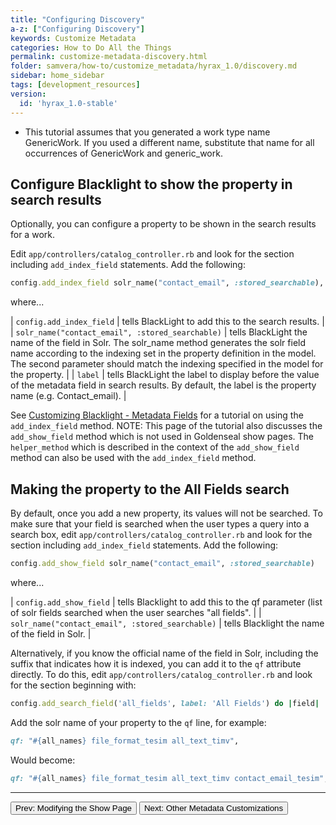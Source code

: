 ```yaml
---
title: "Configuring Discovery"
a-z: ["Configuring Discovery"]
keywords: Customize Metadata
categories: How to Do All the Things
permalink: customize-metadata-discovery.html
folder: samvera/how-to/customize_metadata/hyrax_1.0/discovery.md
sidebar: home_sidebar
tags: [development_resources]
version:
  id: 'hyrax_1.0-stable'
---
```


<ul class='info'><li>This tutorial assumes that you generated a work type name GenericWork.  If you used a different name, substitute that name for all occurrences of GenericWork and generic_work.</li></ul>

## Configure Blacklight to show the property in search results

Optionally, you can configure a property to be shown in the search results for a work.

Edit `app/controllers/catalog_controller.rb` and look for the section including `add_index_field` statements.  Add the following:

```ruby
config.add_index_field solr_name("contact_email", :stored_searchable), label: "Contact Email"
```

where...

| `config.add_index_field` | tells BlackLight to add this to the search results. |
| `solr_name("contact_email", :stored_searchable)` | tells BlackLight the name of the field in Solr.  The solr_name method generates the solr field name according to the indexing set in the property definition in the model.  The second parameter should match the indexing specified in the model for the property. |
| `label` | tells BlackLight the label to display before the value of the metadata field in search results.  By default, the label is the property name (e.g. Contact_email). |


See [Customizing Blacklight - Metadata Fields](http://jessiekeck.com/customizing-blacklight/metadata_fields/) for a tutorial on using the `add_index_field` method.  NOTE: This page of the tutorial also discusses the `add_show_field` method which is not used in Goldenseal show pages.  The `helper_method` which is described in the context of the `add_show_field` method can also be used with the `add_index_field` method.

## Making the property to the All Fields search

By default, once you add a new property, its values will not be searched.  To make sure that your field is searched when the user types a query into a search box, edit `app/controllers/catalog_controller.rb` and look for the section including `add_index_field` statements.  Add the following:

```ruby
config.add_show_field solr_name("contact_email", :stored_searchable)
```

where...

| `config.add_show_field` | tells Blacklight to add this to the qf parameter (list of solr fields searched when the user searches "all fields". |
| `solr_name("contact_email", :stored_searchable)` | tells Blacklight the name of the field in Solr. |

Alternatively, if you know the official name of the field in Solr, including the suffix that indicates how it is indexed, you can add it to the `qf` attribute directly.  To do this, edit `app/controllers/catalog_controller.rb` and look for the section beginning with:

```ruby
config.add_search_field('all_fields', label: 'All Fields') do |field|
```
Add the solr name of your property to the `qf` line, for example:

```ruby
qf: "#{all_names} file_format_tesim all_text_timv",
```
Would become:
```ruby
qf: "#{all_names} file_format_tesim all_text_timv contact_email_tesim",
```

---

<p><a href="customize-metadata-show-page.html"><button type="button" class="btn btn-primary">Prev: Modifying the Show Page</button></a>  <a href="customize-metadata-other-customizations.html"><button type="button" class="btn btn-primary">Next: Other Metadata Customizations</button></a></p>

